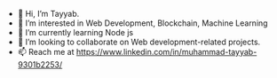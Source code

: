 - 👋 Hi, I’m Tayyab.
- 👀 I’m interested in Web Development, Blockchain, Machine Learning
- 🌱 I’m currently learning Node js
- 💞️ I’m looking to collaborate on Web development-related projects.
- 📫 Reach me at https://www.linkedin.com/in/muhammad-tayyab-9301b2253/

<!---
HMT1140/HMT1140 is a ✨ special ✨ repository because its `README.md` (this file) appears on your GitHub profile.
You can click the Preview link to take a look at your changes.
--->
